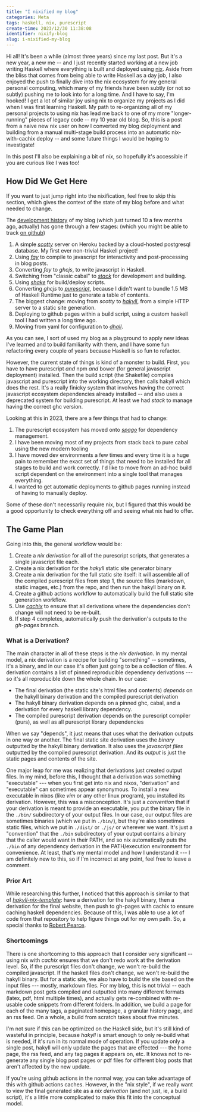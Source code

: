 ```yaml
---
title: "I nixified my blog"
categories: Meta
tags: haskell, nix, purescript
create-time: 2023/12/30 11:38:08
identifier: nixify-blog
slug: i-nixified-my-blog
---
```


Hi all! It's been a while (almost three years) since my last post.  But it's a
new year, a new me -- and I just recently started working at a new job writing
Haskell where everything is built and deployed using [nix][].  Aside from the
bliss that comes from being able to write Haskell as a day job, I also enjoyed
the push to finally dive into the nix ecosystem for my general personal
computing, which many of my friends have been subtly (or not so subtly) pushing
me to look into for a long time. And I have to say, I'm hooked!  I get a lot of
similar joy using nix to organize my projects as I did when I was first
learning Haskell.  My path to re-organizing all of my personal projects to
using nix has lead me back to one of my more "longer-running" pieces of legacy
code -- my 10 year old blog.  So, this is a post from a naive new nix user on
how I converted my blog deployment and building from a manual multi-stage build
process into an automatic nix-with-cachix deploy -- and some future things I
would be hoping to investigate!

[nix]: https://nixos.org/

In this post I'll also be explaining a bit of *nix*, so hopefully it's
accessible if you are curious like I was too!

How Did We Get Here
-------------------

If you want to just jump right into the nixification, feel free to skip this
section, which gives the context of the state of my blog before and what needed
to change.

The [development history][] of my blog (which just turned 10 a few months ago,
actually) has gone through a few stages: (which you might be able to track [on
github][])

[development history]: https://blog.jle.im/entries/category/@meta.html
[on github]: https://github.com/mstksg/inCode

1. A simple *[scotty][]* server on Heroku backed by a cloud-hosted postgresql
   database.  My first ever non-trivial Haskell project!
2. Using *[fay][]* to compile to javascript for interactivity and
   post-processing in blog posts.
3. Converting *fay* to *ghcjs*, to write javascript in Haskell.
4. Switching from "classic cabal" to *[stack][]* for development and building.
5. Using *[shake][]* for build/deploy scripts.
6. Converting *ghcjs* to *[purescript][]*, because I didn't want to bundle 1.5
   MB of Haskell Runtime just to generate a table of contents.
7. The biggest change: moving from *scotty* to *[hakyll][]*, from a simple HTTP
   server to a static site generation.
8. Deploying to github pages within a build script, using a custom haskell tool
   I had written a long time ago.
8. Moving from yaml for configuration to *[dhall][]*.

[scotty]: https://hackage.haskell.org/package/scotty
[fay]: https://hackage.haskell.org/package/fay
[purescript]: https://www.purescript.org/
[stack]: https://docs.haskellstack.org/en/stable/
[hakyll]: https://jaspervdj.be/hakyll/
[dhall]: https://dhall-lang.org/
[shake]: https://shakebuild.com/

As you can see, I sort of used my blog as a playground to apply new ideas I've
learned and to build familiarity with them, and I have some fun refactoring
every couple of years because Haskell is so fun to refactor.

However, the current state of things is kind of a monster to build.  First, you
have to have purescript *and* npm *and* bower (for general javascript
deployment) installed.  Then the build script (the Shakefile) compiles
javascript and purescript into the working directory, then calls hakyll which
does the rest. It's a really finicky system that involves having the correct
javascript ecosystem dependencies already installed -- and also uses a
deprecated system for building purescript.  At least we had *stack* to manage
having the correct ghc version.

Looking at this in 2023, there are a few things that had to change:

1. The purescript ecosystem has moved onto *[spago][]* for dependency
   management.
2. I have been moving most of my projects from stack back to pure cabal using
   the new modern tooling
3. I have moved dev environments a few times and every time it is a huge pain
   to remember the exact set of things that need to be installed for all stages
   to build and work correctly.  I'd like to move from an ad-hoc build script
   dependent on the environment into a single tool that manages everything.
4. I wanted to get automatic deployments to github pages running instead of
   having to manually deploy.

[spago]: https://github.com/purescript/spago

Some of these don't necessarily require nix, but I figured that this would be a
good opportunity to check everything off and seeing what nix had to offer.

The Game Plan
-------------

Going into this, the general workflow would be:

1.  Create a *nix derivation* for all of the purescript scripts, that generates
    a single javascript file each.
2.  Create a nix derivation for the *hakyll* static site generator binary
3.  Create a nix derivation for the full static site itself: it will assemble
    all of the compiled purescript files from step 1, the source
    files (markdown, static images, etc.) from the repo, and then run the
    hakyll binary on it.
4.  Create a github actions workflow to automatically build the full static
    site generation workflow.
5.  Use *[cachix][]* to ensure that all derivations where the dependencies
    don't change will not need to be re-built.
6.  If step 4 completes, automatically push the derivation's outputs to the
    *gh-pages* branch.

[cachix]: https://www.cachix.org/

### What is a Derivation?

The main character in all of these steps is the *nix derivation*.  In my mental
model, a nix derivation is a recipe for building "something" -- sometimes, it's
a binary, and in our case it's often just going to be a collection of files.  A
derivation contains a list of pinned reproducible dependency derivations --- so
it's all reproducible down the whole chain.  In our case:

*   The final derivation (the static site's html files and contents) *depends*
    on the hakyll binary derivation and the compiled purescript derivation
*   The hakyll binary derivation depends on a pinned ghc, cabal, and a
    derivation for every haskell library dependency.
*   The compiled purescript derivation depends on the purescript
    compiler (purs), as well as all purescript library dependencies

When we say "depends", it just means that uses what the derivation outputs in
one way or another.  The final static site derivation uses the *binary*
outputted by the hakyll binary derivation.  It also uses the *javascript
files* outputted by the compiled purescript derivation.  And its *output* is
just the static pages and contents of the site.

One major leap for me was realizing that derivations just created output files.
In my mind, before this, I thought that a derivation was something "executable"
--- when you first get into nix and nixos, "derivation" and "executable" can
sometimes appear synonymous.  To install a new executable in nixos (like *vim*
or any other linux program), you installed its derivation.  However, this was a
misconception. It's just a *convention* that if your derivation is meant to
provide an executable, you put the binary file in the `./bin/` subdirectory of
your output files.  In our case, our output files are sometimes binaries (which
we put in `./bin/`), but they're also sometimes static files, which we put in
`./dist/` or `./js/` or wherever we want. It's just a "convention" that the
`./bin` subdirectory of your output contains a binary that the caller would
want in their PATH, and so nix automatically puts the `./bin` of any dependency
derivation in the PATH/execution environment for convenience.  At least, that's
my mental model and how I understand it --- I am definitely new to this, so if
I'm incorrect at any point, feel free to leave a comment.

### Prior Art

While researching this further, I noticed that this approach is similar to that
of *[hakyll-nix-template][]*: have a derivation for the hakyll binary, then a
derivation for the final website, then push to gh-pages with cachix to ensure
caching haskell dependencies.  Because of this, I was able to use a lot of code
from that repository to help figure things out for my own path.  So, a special
thanks to [Robert Pearce][].

[hakyll-nix-template]: https://github.com/rpearce/hakyll-nix-template
[Robert Pearce]: https://github.com/rpearce

### Shortcomings

There is one shortcoming to this approach that I consider very significant --
using nix with *cachix* ensures that we don't redo work at the derivation
level.  So, if the purescript files don't change, we won't re-build the
compiled javascript.  If the haskell files don't change, we won't re-build the
hakyll binary.  But for a static site, we also have to build the site based on
the input files --- mostly, markdown files.  For my blog, this is not trivial
-- each markdown post gets compiled and outputted into many different formats
(latex, pdf, html multiple times), and actually gets re-combined with re-usable
code snippets from different folders.  In addition, we build a page for each of
the many tags, a paginated homepage, a granular history page, and an rss feed.
On a whole, a build from scratch takes about five minutes.

I'm not sure if this can be optimized on the Haskell side, but it's still kind
of wasteful in principle, because *hakyll* is smart enough to only re-build
what is needed, if it's run in its normal mode of operation.  If you update
only a single post, hakyll will only update the pages that are effected --- the
home page, the rss feed, and any tag pages it appears on, etc.  It knows not to
re-generate any single blog post pages or pdf files for different blog posts
that aren't affected by the new update.

If you're using github actions in the normal way, you can take advantage of
this with github actions caches.  However, in the "nix style", if we really
want to view the final generated site as a *nix derivation* (and not just, ie,
a build script), it's a little more complicated to make this fit into the
conceptual model.
